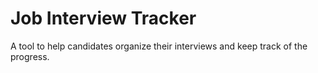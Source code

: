 # Job Interview Tracker

A tool to help candidates organize their interviews and keep track of the progress.
